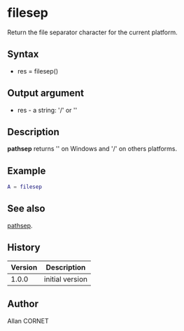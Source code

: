 # filesep

Return the file separator character for the current platform.

## Syntax

- res = filesep()

## Output argument

- res - a string: '/' or '\'

## Description

<b>pathsep</b> returns '\' on Windows and '/' on others platforms.

## Example

```matlab
A = filesep
```

## See also

[pathsep](pathsep.md).

## History

| Version | Description     |
| ------- | --------------- |
| 1.0.0   | initial version |

## Author

Allan CORNET

